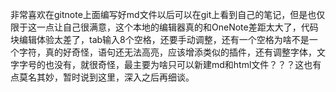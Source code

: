 非常喜欢在gitnote上面编写好md文件以后可以在git上看到自己的笔记，但是也仅限于这一点让自己很满意，这个本地的编辑器真的和OneNote差距太大了，代码块编辑体验太差了，tab输入8个空格，还要手动调整，还有一个空格为啥不是一个字符，真的好奇怪，语句还无法高亮，应该增添类似的插件，还有调整字体，文字字号的也没有，就很奇怪，最主要为啥只可以新建md和html文件？？？这也有点莫名其妙，暂时说到这里，深入之后再细谈。
